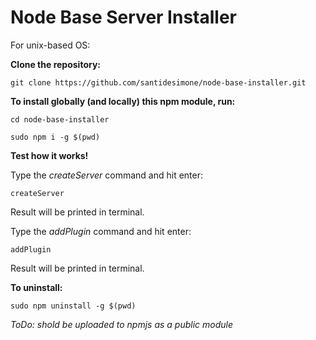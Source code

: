 # Node Base Server Installer

For unix-based OS:

**Clone the repository:**

```
git clone https://github.com/santidesimone/node-base-installer.git
```

**To install globally (and locally) this npm module, run:**

```
cd node-base-installer
```

```
sudo npm i -g $(pwd)
```


**Test how it works!**

Type the *createServer* command and hit enter:
``` 
createServer
```
Result will be printed in terminal.

Type the *addPlugin* command and hit enter:
```
addPlugin 
```
Result will be printed in terminal.


**To uninstall:**

```
sudo npm uninstall -g $(pwd)
```

_ToDo: shold be uploaded to npmjs as a public module_
